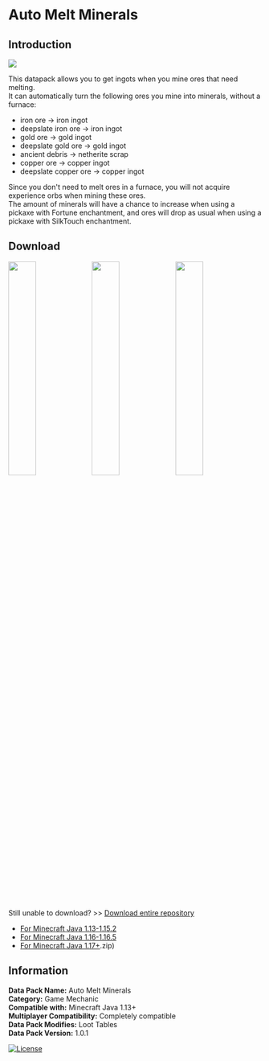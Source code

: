 # Auto Melt Minerals
## Introduction

<img align="center" src="https://cdn.jsdelivr.net/gh/katorlys/AutoMeltMinerals/screenshots/screenshot1.png">

This datapack allows you to get ingots when you mine ores that need melting.<br>
It can automatically turn the following ores you mine into minerals, without a furnace:<br>
- iron ore -> iron ingot
- deepslate iron ore -> iron ingot
- gold ore -> gold ingot
- deepslate gold ore -> gold ingot
- ancient debris -> netherite scrap
- copper ore -> copper ingot
- deepslate copper ore -> copper ingot


Since you don't need to melt ores in a furnace, you will not acquire experience orbs when mining these ores.<br>
The amount of minerals will have a chance to increase when using a pickaxe with Fortune enchantment, and ores will drop as usual when using a pickaxe with SilkTouch enchantment.

## Download
<a href="https://github.com/katorlys/AutoMeltMinerals/raw/master/Auto%20Melt%20Minerals.zip" target="_blank"><img align="center" width="33%" src="https://cdn.jsdelivr.net/gh/katorly/katorly/SocialLinks/Download1.png"></a><a href="https://github.com.cnpmjs.org/katorlys/AutoMeltMinerals/raw/master/Auto%20Melt%20Minerals.zip" target="_blank"><img align="center" width="33%" src="https://cdn.jsdelivr.net/gh/katorly/katorly/SocialLinks/Download2.png"></a><a href="https://hub.fastgit.org/katorlys/AutoMeltMinerals/raw/master/Auto%20Melt%20Minerals.zip" target="_blank"><img align="center" width="33%" src="https://cdn.jsdelivr.net/gh/katorly/katorly/SocialLinks/Download3.png"></a><br>
Still unable to download? >> [Download entire repository](https://github.com.cnpmjs.org/katorlys/AutoMeltMinerals/archive/refs/heads/master.zip)
- [For Minecraft Java 1.13-1.15.2](https://github.com/katorlys/AutoMeltMinerals/raw/master/Auto%20Melt%20Minerals(1.13-1.15.2).zip)
- [For Minecraft Java 1.16-1.16.5](https://github.com/katorlys/AutoMeltMinerals/raw/master/Auto%20Melt%20Minerals(1.16-1.16.5).zip)
- [For Minecraft Java 1.17+](https://github.com/katorlys/AutoMeltMinerals/raw/master/Auto%20Melt%20Minerals).zip)

## Information
<b>Data Pack Name:</b> Auto Melt Minerals<br>
<b>Category:</b> Game Mechanic<br>
<b>Compatible with:</b> Minecraft Java 1.13+<br>
<b>Multiplayer Compatibility:</b> Completely compatible<br>
<b>Data Pack Modifies:</b> Loot Tables<br>
<b>Data Pack Version:</b> 1.0.1<br>

[![License](https://img.shields.io/badge/license-CC--BY--NC--ND--4.0-green?style=for-the-badge)](http://creativecommons.org/licenses/by-nc-nd/4.0)